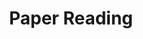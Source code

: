---
layout: page
title: Paper Reading
nav: false
nav_order: 6
dropdown: true
children: 
    - title: My Paper Reading
      permalink: /reading/
    - title: divider
    - title: Sida
      permalink: /reading_sida/
    - title: divider
    - title: ECCV22/human
      permalink: /reading_eccv22/
---